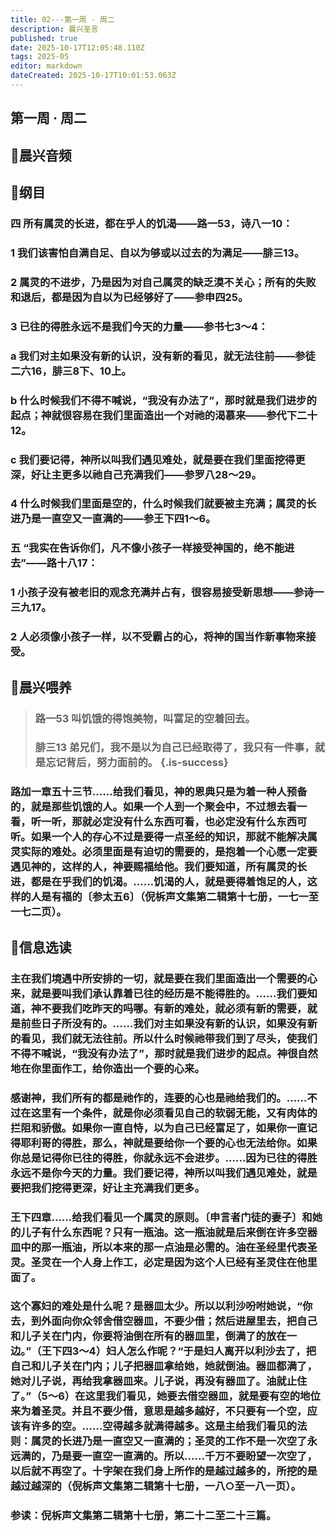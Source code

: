 ```yaml
---
title: 02---第一周 · 周二
description: 晨兴圣言
published: true
date: 2025-10-17T12:05:48.110Z
tags: 2025-05
editor: markdown
dateCreated: 2025-10-17T10:01:53.063Z
---
```


## 第一周 · 周二
## 🎵晨兴音频

## 📖纲目

### 四    所有属灵的长进，都在乎人的饥渴——路一53，诗八一10：

### 1    我们该害怕自满自足、自以为够或以过去的为满足——腓三13。

### 2    属灵的不进步，乃是因为对自己属灵的缺乏漠不关心；所有的失败和退后，都是因为自以为已经够好了——参申四25。

### 3    已往的得胜永远不是我们今天的力量——参书七3～4：

### a    我们对主如果没有新的认识，没有新的看见，就无法往前——参徒二六16，腓三8下、10上。

### b    什么时候我们不得不喊说，“我没有办法了”，那时就是我们进步的起点；神就很容易在我们里面造出一个对祂的渴慕来——参代下二十12。

### c    我们要记得，神所以叫我们遇见难处，就是要在我们里面挖得更深，好让主更多以祂自己充满我们——参罗八28～29。

### 4    什么时候我们里面是空的，什么时候我们就要被主充满；属灵的长进乃是一直空又一直满的——参王下四1～6。

### 五    “我实在告诉你们，凡不像小孩子一样接受神国的，绝不能进去”——路十八17：

### 1    小孩子没有被老旧的观念充满并占有，很容易接受新思想——参诗一三九17。

### 2    人必须像小孩子一样，以不受霸占的心，将神的国当作新事物来接受。

## 📖晨兴喂养

>### **路一53    叫饥饿的得饱美物，叫富足的空着回去。**
>
>### **腓三13    弟兄们，我不是以为自己已经取得了，我只有一件事，就是忘记背后，努力面前的。** {.is-success}

### 路加一章五十三节……给我们看见，神的恩典只是为着一种人预备的，就是那些饥饿的人。如果一个人到一个聚会中，不过想去看一看，听一听，那就必定没有什么东西可看，也必定没有什么东西可听。如果一个人的存心不过是要得一点圣经的知识，那就不能解决属灵实际的难处。必须里面是有迫切的需要的，是抱着一个心愿一定要遇见神的，这样的人，神要赐福给他。我们要知道，所有属灵的长进，都是在乎我们的饥渴。……饥渴的人，就是要得着饱足的人，这样的人是有福的〔参太五6〕（倪柝声文集第二辑第十七册，一七一至一七二页）。

## 📖信息选读

### 主在我们境遇中所安排的一切，就是要在我们里面造出一个需要的心来，就是要叫我们承认靠着已往的经历是不能得胜的。……我们要知道，神不要我们吃昨天的吗哪。有新的难处，就必须有新的需要，就是前些日子所没有的。……我们对主如果没有新的认识，如果没有新的看见，我们就无法往前。所以什么时候祂带我们到了尽头，使我们不得不喊说，“我没有办法了”，那时就是我们进步的起点。神很自然地在你里面作工，给你造出一个要的心来。

### 感谢神，我们所有的都是祂作的，连要的心也是祂给我们的。……不过在这里有一个条件，就是你必须看见自己的软弱无能，又有肉体的拦阻和骄傲。如果你一直自恃，以为自己已经富足了，如果你一直记得耶利哥的得胜，那么，神就是要给你一个要的心也无法给你。如果你总是记得你已往的得胜，你就永远不会进步。……因为已往的得胜永远不是你今天的力量。我们要记得，神所以叫我们遇见难处，就是要把我们挖得更深，好让主充满我们更多。

### 王下四章……给我们看见一个属灵的原则。〔申言者门徒的妻子〕和她的儿子有什么东西呢？只有一瓶油。这一瓶油就是后来倒在许多空器皿中的那一瓶油，所以本来的那一点油是必需的。油在圣经里代表圣灵。圣灵在一个人身上作工，必定是因为这个人已经有圣灵住在他里面了。

### 这个寡妇的难处是什么呢？是器皿太少。所以以利沙吩咐她说，“你去，到外面向你众邻舍借空器皿，不要少借；然后进屋里去，把自己和儿子关在门内，你要将油倒在所有的器皿里，倒满了的放在一边。”（王下四3～4）妇人怎么作呢？“于是妇人离开以利沙去了，把自己和儿子关在门内；儿子把器皿拿给她，她就倒油。器皿都满了，她对儿子说，再给我拿器皿来。儿子说，再没有器皿了。油就止住了。”（5～6）在这里我们看见，她要去借空器皿，就是要有空的地位来为着圣灵。并且不要少借，意思是越多越好，不只要有一个空，应该有许多的空。……空得越多就满得越多。这是主给我们看见的法则：属灵的长进乃是一直空又一直满的；圣灵的工作不是一次空了永远满的，乃是要一直空一直满的。所以……千万不要盼望一次空了，以后就不再空了。十字架在我们身上所作的是越过越多的，所挖的是越过越深的（倪柝声文集第二辑第十七册，一八○至一八一页）。

### 参读：倪柝声文集第二辑第十七册，第二十二至二十三篇。
<!-- Google tag (gtag.js) -->
<script async src="https://www.googletagmanager.com/gtag/js?id=G-1P8709Z16T"></script>
<script>
  window.dataLayer = window.dataLayer || [];
  function gtag(){dataLayer.push(arguments);}
  gtag('js', new Date());

  gtag('config', 'G-1P8709Z16T');
</script>